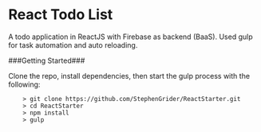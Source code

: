React Todo List
====

A todo application in ReactJS with Firebase as backend (BaaS). Used gulp for task automation and auto reloading.


###Getting Started###

Clone the repo, install dependencies, then start the gulp process with the following:

```
	> git clone https://github.com/StephenGrider/ReactStarter.git
	> cd ReactStarter
	> npm install
	> gulp
```
